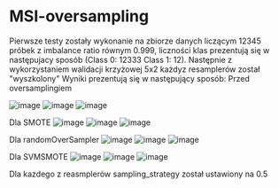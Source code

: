 # MSI-oversampling
Pierwsze testy zostały wykonanie na zbiorze danych liczącym 12345 próbek z imbalance ratio równym 0.999, liczności klas prezentują się w następujacy sposób (Class 0: 12333 Class 1: 12). Następnie z wykorzystaniem walidacji krzyżowej 5x2 każdyz  resamplerów został "wyszkolony"
Wyniki prezentują się w następujący sposób:
Przed oversamplingiem

![image](https://user-images.githubusercontent.com/118558953/233835525-ac690cac-55d2-4fe8-8b43-875d1f1d0a56.png)
![image](https://user-images.githubusercontent.com/118558953/233835555-5719f63c-9517-49e2-8bb9-71c2eff00f8b.png)
![image](https://user-images.githubusercontent.com/118558953/233835567-a2790740-602e-41da-ba34-b5b9843943d0.png)

Dla SMOTE
![image](https://user-images.githubusercontent.com/118558953/233835932-e1cb66e7-aac3-4620-83a6-fa8a99b0a2ad.png)
![image](https://user-images.githubusercontent.com/118558953/233835941-0a1501dd-2690-4dfb-8cd9-b045380450b3.png)
![image](https://user-images.githubusercontent.com/118558953/233835953-fd6c9b47-2ff7-4f78-9e26-052b39a7ba1b.png)

Dla randomOverSampler
![image](https://user-images.githubusercontent.com/118558953/233835997-b76e59b8-d0f3-4216-9e80-3e3cf721f8be.png)
![image](https://user-images.githubusercontent.com/118558953/233836004-d9763286-903e-419c-98f1-b46336594d6b.png)
![image](https://user-images.githubusercontent.com/118558953/233836012-b7e68048-85d1-48fc-8f01-10267872c06d.png)

Dla SVMSMOTE
![image](https://user-images.githubusercontent.com/118558953/233836043-9802b524-6ecc-49e4-8329-87a8b528927e.png)
![image](https://user-images.githubusercontent.com/118558953/233836067-e7bdbf89-ab0f-4367-be65-3cd58fa49a73.png)
![image](https://user-images.githubusercontent.com/118558953/233836078-2376e120-b0a3-4894-a78c-28dbb889c136.png)

Dla kazdego z reasmplerów sampling_strategy został ustawiony na 0.5
